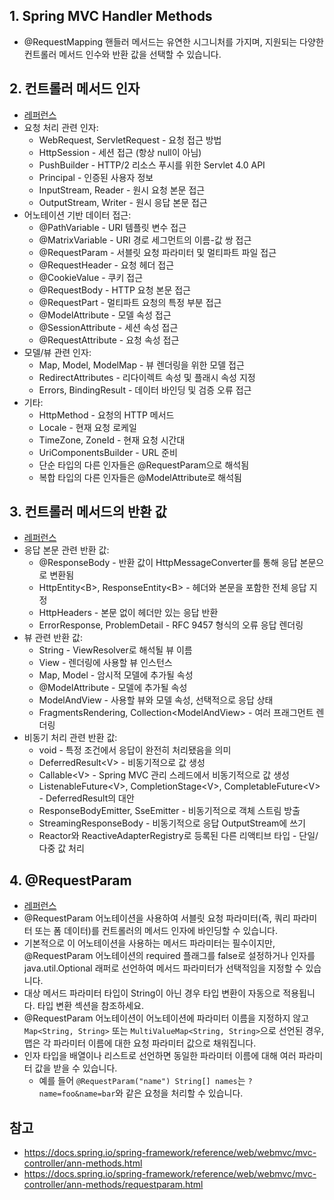 ## 1. Spring MVC Handler Methods

- @RequestMapping 핸들러 메서드는 유연한 시그니처를 가지며, 지원되는 다양한 컨트롤러 메서드 인수와 반환 값을 선택할 수 있습니다.

## 2. 컨트롤러 메서드 인자

- [레퍼런스](https://docs.spring.io/spring-framework/reference/web/webmvc/mvc-controller/ann-methods/arguments.html)
- 요청 처리 관련 인자:
  - WebRequest, ServletRequest - 요청 접근 방법
  - HttpSession - 세션 접근 (항상 null이 아님)
  - PushBuilder - HTTP/2 리소스 푸시를 위한 Servlet 4.0 API
  - Principal - 인증된 사용자 정보
  - InputStream, Reader - 원시 요청 본문 접근
  - OutputStream, Writer - 원시 응답 본문 접근
- 어노테이션 기반 데이터 접근:
  - @PathVariable - URI 템플릿 변수 접근
  - @MatrixVariable - URI 경로 세그먼트의 이름-값 쌍 접근
  - @RequestParam - 서블릿 요청 파라미터 및 멀티파트 파일 접근
  - @RequestHeader - 요청 헤더 접근
  - @CookieValue - 쿠키 접근
  - @RequestBody - HTTP 요청 본문 접근
  - @RequestPart - 멀티파트 요청의 특정 부분 접근
  - @ModelAttribute - 모델 속성 접근
  - @SessionAttribute - 세션 속성 접근
  - @RequestAttribute - 요청 속성 접근
- 모델/뷰 관련 인자:
  - Map, Model, ModelMap - 뷰 렌더링을 위한 모델 접근
  - RedirectAttributes - 리다이렉트 속성 및 플래시 속성 지정
  - Errors, BindingResult - 데이터 바인딩 및 검증 오류 접근
- 기타:
  - HttpMethod - 요청의 HTTP 메서드
  - Locale - 현재 요청 로케일
  - TimeZone, ZoneId - 현재 요청 시간대
  - UriComponentsBuilder - URL 준비
  - 단순 타입의 다른 인자들은 @RequestParam으로 해석됨
  - 복합 타입의 다른 인자들은 @ModelAttribute로 해석됨

## 3. 컨트롤러 메서드의 반환 값

- [레퍼런스](https://docs.spring.io/spring-framework/reference/web/webmvc/mvc-controller/ann-methods/return-types.html)
- 응답 본문 관련 반환 값:
  - \@ResponseBody - 반환 값이 HttpMessageConverter를 통해 응답 본문으로 변환됨
  - HttpEntity\<B\>, ResponseEntity\<B\> - 헤더와 본문을 포함한 전체 응답 지정
  - HttpHeaders - 본문 없이 헤더만 있는 응답 반환
  - ErrorResponse, ProblemDetail - RFC 9457 형식의 오류 응답 렌더링
- 뷰 관련 반환 값:
  - String - ViewResolver로 해석될 뷰 이름
  - View - 렌더링에 사용할 뷰 인스턴스
  - Map, Model - 암시적 모델에 추가될 속성
  - \@ModelAttribute - 모델에 추가될 속성
  - ModelAndView - 사용할 뷰와 모델 속성, 선택적으로 응답 상태
  - FragmentsRendering, Collection\<ModelAndView\> - 여러 프래그먼트 렌더링
- 비동기 처리 관련 반환 값:
  - void - 특정 조건에서 응답이 완전히 처리됐음을 의미
  - DeferredResult\<V\> - 비동기적으로 값 생성
  - Callable\<V\> - Spring MVC 관리 스레드에서 비동기적으로 값 생성
  - ListenableFuture\<V\>, CompletionStage\<V\>, CompletableFuture\<V\> - DeferredResult의 대안
  - ResponseBodyEmitter, SseEmitter - 비동기적으로 객체 스트림 방출
  - StreamingResponseBody - 비동기적으로 응답 OutputStream에 쓰기
  - Reactor와 ReactiveAdapterRegistry로 등록된 다른 리액티브 타입 - 단일/다중 값 처리

## 4. @RequestParam

- [레퍼런스](https://docs.spring.io/spring-framework/reference/web/webmvc/mvc-controller/ann-methods/requestparam.html)
- @RequestParam 어노테이션을 사용하여 서블릿 요청 파라미터(즉, 쿼리 파라미터 또는 폼 데이터)를 컨트롤러의 메서드 인자에 바인딩할 수 있습니다.
- 기본적으로 이 어노테이션을 사용하는 메서드 파라미터는 필수이지만, @RequestParam 어노테이션의 required 플래그를 false로 설정하거나 인자를 java.util.Optional 래퍼로 선언하여 메서드 파라미터가 선택적임을 지정할 수 있습니다.
- 대상 메서드 파라미터 타입이 String이 아닌 경우 타입 변환이 자동으로 적용됩니다. 타입 변환 섹션을 참조하세요.
- @RequestParam 어노테이션이 어노테이션에 파라미터 이름을 지정하지 않고 `Map<String, String>` 또는 `MultiValueMap<String, String>`으로 선언된 경우, 맵은 각 파라미터 이름에 대한 요청 파라미터 값으로 채워집니다.
- 인자 타입을 배열이나 리스트로 선언하면 동일한 파라미터 이름에 대해 여러 파라미터 값을 받을 수 있습니다.
  - 예를 들어 `@RequestParam("name") String[] names`는 `?name=foo&name=bar`와 같은 요청을 처리할 수 있습니다.

## 참고

- https://docs.spring.io/spring-framework/reference/web/webmvc/mvc-controller/ann-methods.html
- https://docs.spring.io/spring-framework/reference/web/webmvc/mvc-controller/ann-methods/requestparam.html